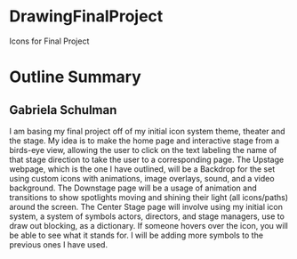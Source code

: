 # DrawingFinalProject
Icons for Final Project

# Outline Summary


## Gabriela Schulman


I am basing my final project off of my initial icon system theme, theater and the stage. My idea is to make the home page and interactive stage from a birds-eye view, allowing the user to click on the text labeling the name of that stage direction to take the user to a corresponding page. The Upstage webpage, which is the one I have outlined, will be a Backdrop for the set using custom icons with animations, image overlays, sound, and a video background. The Downstage page will be a usage of animation and transitions to show spotlights moving and shining their light (all icons/paths) around the screen. The Center Stage page will involve using my initial icon system, a system of symbols actors, directors, and stage managers, use to draw out blocking, as a dictionary. If someone hovers over the icon, you will be able to see what it stands for. I will be adding more symbols to the previous ones I have used.
